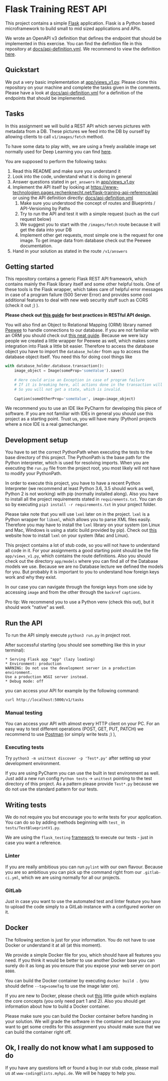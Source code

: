 # Flask Training REST API
This project contains a simple [Flask](http://flask.pocoo.org/) application.
Flask is a Python based microframework to build small to mid sized applications and APIs.

We wrote an OpenAPI v3 definition that defines the endpoint that should be implemented in this exercise.
You can find the definition file in this repository at [docs/api-definition.yml](docs/api-definition.yml).
We recommend to view the definition [here](https://www-technologien.pages.rechenknecht.net/flask-training-api-reference/api).

## Quickstart
We put a very basic implementation at [app/views_v1.py](app/views_v1.py). 
Please clone this repository on your machine and complete the tasks given in the comments.
Please have a look at [docs/api-definition.yml](docs/api-definition.yml) for a definition of the endpoints that should be implemented.

## Tasks
In this assignment we will build a REST API which serves pictures with metadata from a DB.
These pictures we feed into the DB by ourself by allowing clients to call `v1/images/fetch` method.

To have some data to play with, we are using a freely available image set normally used for Deep Learning you can find [here](https://image-annotations.marschke.me/NAACL/).

You are supposed to perform the following tasks:

1. Read this README and make sure you understand it
1. Look into the code, understand what it is doing in general
1. Answer questions stated in `get_answers` in [app/views_v1.py](app/views_v1.py)
1. Implement the API itself by looking at https://www-technologien.pages.rechenknecht.net/flask-training-api-reference/api or using the API definition directly: [docs/api-definition.yml](docs/api-definition.yml)
    1. Make sure you understood the concept of routes and Blueprints / API-Versioning by Paths
    1. Try to run the API and test it with a simple request (such as the curl request below)
    1. We suggest you to start with the `/images/fetch` route because it will get the data into your DB
    1. Implement other get requests, most simple one is the request for one image. To get image data from database check out the Peewee documentation.
1. Hand in your solution as stated in the route `/v1/answers` 

## Getting started
This repository contains a generic Flask REST API framework, which contains mainly the Flask library itself and some other helpful tools.
One of these tools is the Flask wrapper, which takes care of helpful error messages in case of a program failure (500 Server Error) and provides some cool additional features to deal with new web security stuff such as CORS (check it out ;) ).

**Please check out [this guide](https://blog.philipphauer.de/restful-api-design-best-practices/) for best practices in RESTful API design.**

You will also find an Object to Relational Mapping (ORM) library named [Peewee](http://docs.peewee-orm.com/en/latest/) to handle connections to our database. If you are not familiar with an ORM you should check out [this neat guide](https://stackoverflow.com/questions/1279613/what-is-an-orm-and-where-can-i-learn-more-about-it#answer-1279678).
Because we were lazy people we created a little wrapper for Peewee as well, which makes some integration into Flask a little bit easier.
Therefore to access the database object you have to import the `database_holder` from `app` to access the database object itself.
You need this for doing cool things like
```python
with database_holder.database.transaction():
    image_object = Image(someProp='someValue').save()
    
    # Here could arise an Exception in case of program failure
    # If it is breaking here, all actions done in the transaction will be reverted by the DBMS.
    # So you will not get a state, which is invalid. 
    
    Caption(someOtherProp='someValue', image=image_object)
```

We recommend you to use an IDE like PyCharm for developing this piece of software.
If you are not familiar with IDEs in general you should use this project as a starting point.
Trust us, you will have many (Python) projects where a nice IDE is a real gamechanger.

## Development setup
You have to set the correct PythonPath when executing the tests to the base directory of this project.
The PythonPath is the base path for the Python interpreter, which is used for resolving imports.
When you are executing the `run.py` file from the project root, you most likely will not have to modify your PythonPath.

In order to execute this project, you have to have a recent Python Interpreter (we recommend at least Python 3.6, 3.5 should work as well, Python 2 is not working) with pip (normally installed along).
Also you have to install all the project requirements stated in `requirements.txt`.
You can do so by executing `pip3 install -r requirements.txt` in your project folder.

Please take note that you will use `lxml` later on in the project.
`lxml` is a Python wrapper for `libxml`, which allows you to parse XML files easily.
Therefore you may have to install the `lxml` library on your system (on Linux and Mac, Windows is using a static build provided by pip).
Check out [this](https://lxml.de/installation.html) website how to install `lxml` on your system (Mac and Linux).

This project contains a lot of stub code, so you will not have to understand all code in it.
For your assignments a good starting point should be the file `app/views_v1.py`, which contains the route definitions.
Also you should check out the directory `app/models` where you can find all of the Database models we use.
Because we are no Database lecture we defined the models for you.
But probably it is important to you to understand how foreign keys work and why they exist.

In our case you can navigate through the foreign keys from one side by accessing `image` and from the other through the `backref` `captions`.

Pro tip: We recommend you to use a Python venv (check this out), but it should work "native" as well.

## Run the API
To run the API simply execute `python3 run.py` in project root.

After successful starting (you should see something like this in your terminal):

```
* Serving Flask app "app" (lazy loading)
* Environment: production
WARNING: Do not use the development server in a production environment.
Use a production WSGI server instead.
* Debug mode: off
```

you can access your API for example by the following command:

```bash
curl http://localhost:5000/v1/tasks
```

### Manual testing
You can access your API with almost every HTTP client on your PC.
For an easy way to test different operations (POST, GET, PUT, PATCH) we recommend to use [Postman](https://www.getpostman.com/) (or simply write tests ;) ),

### Executing tests
Try `python3 -m unittest discover -p 'Test*.py'` after setting up your development environment.

If you are using PyCharm you can use the built in test environment as well.
Just add a new run config `Python tests` -> `unittest` pointing to the test directory of this project.
As a pattern please provide `Test*.py` because we do not use the standard pattern for our tests.

## Writing tests
We do not require you but encourage you to write tests for your application. You can do so by adding methods beginning with `test_` in `tests/TestBlueprintV1.py`.

We are using the `flask_testing` [framework](https://github.com/jarus/flask-testing) to execute our tests - just in case you want a reference.

### Linter
If you are really ambitious you can run `pylint` with our own flavour.
Because you are so ambitious you can pick up the command right from our `.gitlab-ci.yml`, which we are using normally for all our projects.

### GitLab
Just in case you want to use the automated test and linter feature you have to upload the code simply to a GitLab instance with a configured worker on it.

## Docker
The following section is just for your information. You do not have to use Docker or understand it at all (at this moment).

We provide a simple Docker file for you, which should have all features you need.
If you think it would be better to use another Docker base you can surely do it as long as you ensure that you expose your web server on port `8080`.

You can build the Docker container by executing `docker build .` (you should define `--tag=someTag` to use the image later on).

If you are new to Docker, please check out [this](https://docs.docker.com/get-started/) little guide which explains the core concepts (you only need part 1 and 2).
Also you should get information about how to build a Docker container.

Please make sure you can build the Docker container before handing in your solution.
We will grade the software in the container and because you want to get some credits for this assignment you should make sure that we can build the container right off.

## Ok, I really do not know what I am supposed to do
If you have any questions left or found a bug in our stub code, please mail us at `www-coding@lists.myhpi.de`.
We will be happy to help you.

